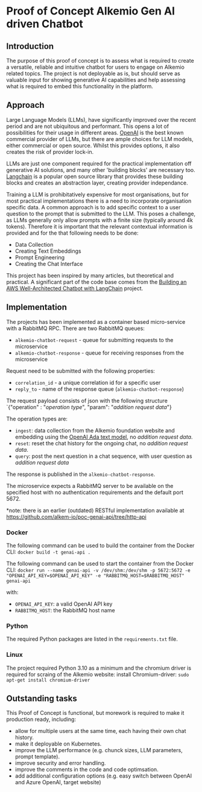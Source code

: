 # Proof of Concept Alkemio Gen AI driven Chatbot

## Introduction
The purpose of this proof of concept is to assess what is required to create a versatile, reliable and intuitive chatbot for users to engage on Alkemio related topics. The project is not deployable as is, but should serve as valuable input for showing generative AI capabilities and help assessing what is required to embed this functionality in the platform.

## Approach
Large Language Models (LLMs), have significantly improved over the recent period and are not ubiquitous and performant. This opens a lot of possibilities for their usage in different areas. [OpenAI](https://openai.com) is the best known commercial provider of LLMs, but there are ample choices for LLM models, either commercial or open source. Whilst this provides options, it also creates the risk of provider lock-in. 


LLMs are just one component required for the practical implementation off generative AI solutions, and many other 'building blocks' are necessary too. [Langchain](https://langchain.com/) is a popular open source library that provides these building blocks and creates an abstraction layer, creating provider independance.


Training a LLM is prohibitatively expensive for most organisations, but for most practical implementations there is a need to incorporate organisation specific data. A common approach is to add specific context to a user question to the prompt that is submitted to the LLM. This poses a challenge, as LLMs generally only allow prompts with a finite size (typically around 4k tokens). Therefore it is important that the relevant contextual information is provided and for the that following needs to be done:

 - Data Collection
 - Creating Text Embeddings
 - Prompt Engineering
 - Creating the Chat Interface

 This project has been inspired by many articles, but theoretical and practical. A significant part of the code base comes from the [Building an AWS Well-Architected Chatbot with LangChain](https://dev.to/aws/building-an-aws-well-architected-chatbot-with-langchain-13cd) project.

## Implementation

The projects has been implemented as a container based micro-service with a RabbitMQ RPC. There are two RabbitMQ queues:
- `alkemio-chatbot-request` - queue for submitting requests to the microservice
- `alkemio-chatbot-response` - queue for receiving responses from the microservice

Request need to be submitted with the following properties:
- `correlation_id` - a unique correlation id for a specific user
- `reply_to` - name of the response queue (`alkemio-chatbot-response`)

The request payload consists of json with the following structure `{"operation" : "*operation type*", "param": "*addition request data*"} 

The operation types are:
- `ingest`: data collection from the Alkemio foundation website and embedding using the [OpenAI Ada text model](https://openai.com/blog/new-and-improved-embedding-model), no *addition request data*.
- `reset`: reset the chat history for the ongoing chat, no *addition request data*.
- `query`: post the next question in a chat sequence, with user question as *addition request data*

The response is published in the `alkemio-chatbot-response`.

The microservice expects a RabbitMQ server to be available on the specified host with no authentication requirements and the default port 5672.

*note: there is an earlier (outdated) RESTful implementation available at https://github.com/alkem-io/poc-genai-api/tree/http-api

### Docker 
The following command can be used to build the container from the Docker CLI:
`docker build -t genai-api . `

The following command can be used to start the container from the Docker CLI:
`docker run --name genai-api -v /dev/shm:/dev/shm -p 5672:5672 -e "OPENAI_API_KEY=$OPENAI_API_KEY" -e "RABBITMQ_HOST=$RABBITMQ_HOST" genai-api`

with:
- `OPENAI_API_KEY`: a valid OpenAI API key
- `RABBITMQ_HOST`: the RabbitMQ host name

### Python
The required Python packages are listed in the `requirements.txt` file.

### Linux
The project required Python 3.10 as a minimum and the chromium driver is required for scraing of the Alkemio website:
install Chromium-driver: `sudo apt-get install chromium-driver`

## Outstanding tasks
This Proof of Concept is functional, but morework is required to make it production ready, including:
- allow for multiple users at the same time, each having their own chat history.
- make it deployable on Kubernetes.
- improve the LLM performance (e.g. chunck sizes, LLM parameters, prompt template).
- improve security and error handling.
- improve the comments in the code and code optimsation.
- add additional configuration options (e.g. easy switch between OpenAI and Azure OpenAI, target website)